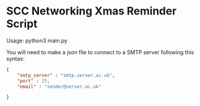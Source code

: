 # SCC Networking Xmas Reminder Script

Usage: python3 main.py


You will need to make a json file to connect to a SMTP server following this syntax:

```json
{
    "smtp_server" : "smtp.server.ac.uk",
    "port" : 25,
    "email" : "sender@server.ac.uk"

}
```
